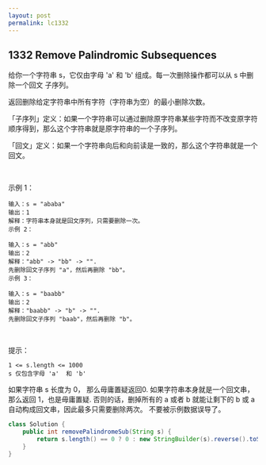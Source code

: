 ```yaml
---
layout: post
permalink: lc1332 
---
```


## 1332	Remove Palindromic Subsequences

给你一个字符串 s，它仅由字母 'a' 和 'b' 组成。每一次删除操作都可以从 s 中删除一个回文 子序列。

返回删除给定字符串中所有字符（字符串为空）的最小删除次数。

「子序列」定义：如果一个字符串可以通过删除原字符串某些字符而不改变原字符顺序得到，那么这个字符串就是原字符串的一个子序列。

「回文」定义：如果一个字符串向后和向前读是一致的，那么这个字符串就是一个回文。

 

示例 1：

    输入：s = "ababa"
    输出：1
    解释：字符串本身就是回文序列，只需要删除一次。
    示例 2：
    
    输入：s = "abb"
    输出：2
    解释："abb" -> "bb" -> "". 
    先删除回文子序列 "a"，然后再删除 "bb"。
    示例 3：
    
    输入：s = "baabb"
    输出：2
    解释："baabb" -> "b" -> "". 
    先删除回文子序列 "baab"，然后再删除 "b"。
 

提示：

    1 <= s.length <= 1000
    s 仅包含字母 'a'  和 'b'



如果字符串 s 长度为 0， 那么毋庸置疑返回0.
如果字符串本身就是一个回文串，那么返回 1，也是毋庸置疑.
否则的话，删掉所有的 a 或者 b 就能让剩下的 b 或 a 自动构成回文串，因此最多只需要删除两次。
不要被示例数据误导了。


```java
class Solution {
    public int removePalindromeSub(String s) {
        return s.length() == 0 ? 0 : new StringBuilder(s).reverse().toString().equals(s) ? 1 : 2;
    }
}
```